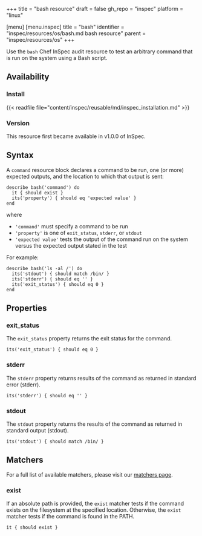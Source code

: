 +++
title = "bash resource"
draft = false
gh_repo = "inspec"
platform = "linux"

[menu]
  [menu.inspec]
    title = "bash"
    identifier = "inspec/resources/os/bash.md bash resource"
    parent = "inspec/resources/os"
+++

Use the `bash` Chef InSpec audit resource to test an arbitrary command that is run on the system using a Bash script.

## Availability

### Install

{{< readfile file="content/inspec/reusable/md/inspec_installation.md" >}}

### Version

This resource first became available in v1.0.0 of InSpec.

## Syntax

A `command` resource block declares a command to be run, one (or more) expected outputs, and the location to which that output is sent:

    describe bash('command') do
      it { should exist }
      its('property') { should eq 'expected value' }
    end

where

- `'command'` must specify a command to be run
- `'property'` is one of `exit_status`, `stderr`, or `stdout`
- `'expected value'` tests the output of the command run on the system versus the expected output stated in the test

For example:

    describe bash('ls -al /') do
      its('stdout') { should match /bin/ }
      its('stderr') { should eq '' }
      its('exit_status') { should eq 0 }
    end

## Properties

### exit_status

The `exit_status` property returns the exit status for the command.

    its('exit_status') { should eq 0 }

### stderr

The `stderr` property returns results of the command as returned in standard error (stderr).

    its('stderr') { should eq '' }

### stdout

The `stdout` property returns the results of the command as returned in standard output (stdout).

    its('stdout') { should match /bin/ }

## Matchers

For a full list of available matchers, please visit our [matchers page](/inspec/matchers/).

### exist

If an absolute path is provided, the `exist` matcher tests if the command exists on the filesystem at the specified location. Otherwise, the `exist` matcher tests if the command is found in the PATH.

    it { should exist }
